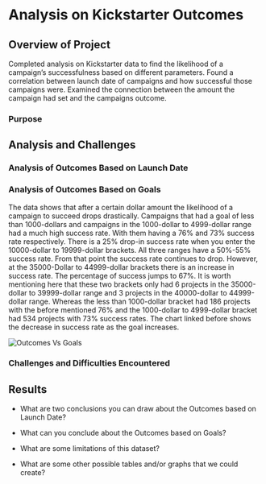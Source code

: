 # Analysis on Kickstarter Outcomes

## Overview of Project
Completed analysis on Kickstarter data to find the likelihood of a campaign’s successfulness based on different parameters. Found a correlation between launch date of campaigns and how successful those campaigns were. Examined the connection between the amount the campaign had set and the campaigns outcome.  

### Purpose

## Analysis and Challenges



### Analysis of Outcomes Based on Launch Date

### Analysis of Outcomes Based on Goals

The data shows that after a certain dollar amount the likelihood of a campaign to succeed drops drastically. Campaigns that had a goal of less than 1000-dollars and campaigns in the 1000-dollar to 4999-dollar range had a much high success rate. With them having a 76% and 73% success rate respectively. There is a 25% drop-in success rate when you enter the 10000-dollar to 19999-dollar brackets. All three ranges have a 50%-55% success rate. From that point the success rate continues to drop. However, at the 35000-Dollar to 44999-dollar brackets there is an increase in success rate. The percentage of success jumps to 67%. It is worth mentioning here that these two brackets only had 6 projects in the 35000-dollar to 39999-dollar range and 3 projects in the 40000-dollar to 44999-dollar range. Whereas the less than 1000-dollar bracket had 186 projects with the before mentioned 76% and the 1000-dollar to 4999-dollar bracket had 534 projects with 73% success rates. The chart linked before shows the decrease in success rate as the goal increases. 

![Outcomes Vs Goals](https://github.com/Tyfox1206/kickstarter-analysis/tree/main/Resources/Outcomes_vs_Goals.png)

### Challenges and Difficulties Encountered

## Results

- What are two conclusions you can draw about the Outcomes based on Launch Date?

- What can you conclude about the Outcomes based on Goals?

- What are some limitations of this dataset?

- What are some other possible tables and/or graphs that we could create?
